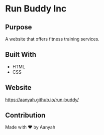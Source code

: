 # Run Buddy Inc

## Purpose
A website that offers fitness training services.

## Built With
* HTML
* CSS

## Website
https://aanyah.github.io/run-buddy/

## Contribution
Made with ❤️ by Aanyah
